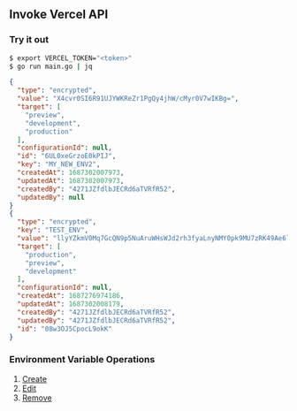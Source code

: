 ## Invoke Vercel API

### Try it out

```sh
$ export VERCEL_TOKEN="<token>"
$ go run main.go | jq
```

```json
{
  "type": "encrypted",
  "value": "X4cvr0SI6R91UJYWKReZr1PgQy4jhW/cMyr0V7wIKBg=",
  "target": [
    "preview",
    "development",
    "production"
  ],
  "configurationId": null,
  "id": "6UL0xeGrzoE0kPIJ",
  "key": "MY_NEW_ENV2",
  "createdAt": 1687302007973,
  "updatedAt": 1687302007973,
  "createdBy": "4271JZfdlbJECRd6aTVRfR52",
  "updatedBy": null
}
{
  "type": "encrypted",
  "key": "TEST_ENV",
  "value": "llyYZkmV0Mq7GcQN9p5NuAruWHsWJd2rh3fyaLnyNMY0pk9MU7zRK49Ae6lfLs1K",
  "target": [
    "production",
    "preview",
    "development"
  ],
  "configurationId": null,
  "createdAt": 1687276974186,
  "updatedAt": 1687302008179,
  "createdBy": "4271JZfdlbJECRd6aTVRfR52",
  "updatedBy": "4271JZfdlbJECRd6aTVRfR52",
  "id": "08w3OJ5CpocL9okK"
}
```

### Environment Variable Operations
1. [Create](https://vercel.com/docs/rest-api/endpoints#create-one-or-more-environment-variables)
2. [Edit](https://vercel.com/docs/rest-api/endpoints#edit-an-environment-variable)
3. [Remove](https://vercel.com/docs/rest-api/endpoints#remove-an-environment-variable)
